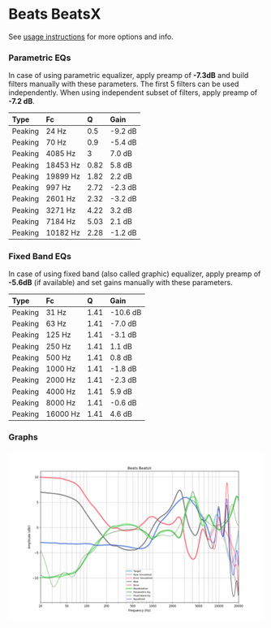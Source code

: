 # Beats BeatsX
See [usage instructions](https://github.com/jaakkopasanen/AutoEq#usage) for more options and info.

### Parametric EQs
In case of using parametric equalizer, apply preamp of **-7.3dB** and build filters manually
with these parameters. The first 5 filters can be used independently.
When using independent subset of filters, apply preamp of **-7.2 dB**.

| Type    | Fc       |    Q | Gain    |
|:--------|:---------|:-----|:--------|
| Peaking | 24 Hz    | 0.5  | -9.2 dB |
| Peaking | 70 Hz    | 0.9  | -5.4 dB |
| Peaking | 4085 Hz  | 3    | 7.0 dB  |
| Peaking | 18453 Hz | 0.82 | 5.8 dB  |
| Peaking | 19899 Hz | 1.82 | 2.2 dB  |
| Peaking | 997 Hz   | 2.72 | -2.3 dB |
| Peaking | 2601 Hz  | 2.32 | -3.2 dB |
| Peaking | 3271 Hz  | 4.22 | 3.2 dB  |
| Peaking | 7184 Hz  | 5.03 | 2.1 dB  |
| Peaking | 10182 Hz | 2.28 | -1.2 dB |

### Fixed Band EQs
In case of using fixed band (also called graphic) equalizer, apply preamp of **-5.6dB**
(if available) and set gains manually with these parameters.

| Type    | Fc       |    Q | Gain     |
|:--------|:---------|:-----|:---------|
| Peaking | 31 Hz    | 1.41 | -10.6 dB |
| Peaking | 63 Hz    | 1.41 | -7.0 dB  |
| Peaking | 125 Hz   | 1.41 | -3.1 dB  |
| Peaking | 250 Hz   | 1.41 | 1.1 dB   |
| Peaking | 500 Hz   | 1.41 | 0.8 dB   |
| Peaking | 1000 Hz  | 1.41 | -1.8 dB  |
| Peaking | 2000 Hz  | 1.41 | -2.3 dB  |
| Peaking | 4000 Hz  | 1.41 | 5.9 dB   |
| Peaking | 8000 Hz  | 1.41 | -0.6 dB  |
| Peaking | 16000 Hz | 1.41 | 4.6 dB   |

### Graphs
![](./Beats%20BeatsX.png)